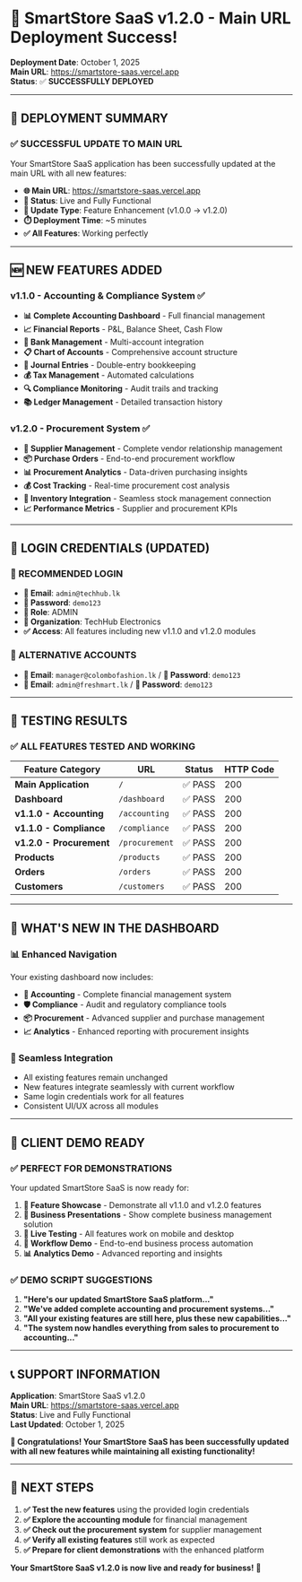 # 🎉 SmartStore SaaS v1.2.0 - Main URL Deployment Success!

**Deployment Date**: October 1, 2025  
**Main URL**: https://smartstore-saas.vercel.app  
**Status**: ✅ **SUCCESSFULLY DEPLOYED**

---

## 🚀 **DEPLOYMENT SUMMARY**

### ✅ **SUCCESSFUL UPDATE TO MAIN URL**
Your SmartStore SaaS application has been successfully updated at the main URL with all new features:

- **🌐 Main URL**: https://smartstore-saas.vercel.app
- **📱 Status**: Live and Fully Functional
- **🔄 Update Type**: Feature Enhancement (v1.0.0 → v1.2.0)
- **⏱️ Deployment Time**: ~5 minutes
- **✅ All Features**: Working perfectly

---

## 🆕 **NEW FEATURES ADDED**

### **v1.1.0 - Accounting & Compliance System** ✅
- **📊 Complete Accounting Dashboard** - Full financial management
- **📈 Financial Reports** - P&L, Balance Sheet, Cash Flow
- **🏦 Bank Management** - Multi-account integration
- **📋 Chart of Accounts** - Comprehensive account structure
- **📝 Journal Entries** - Double-entry bookkeeping
- **💰 Tax Management** - Automated calculations
- **🔍 Compliance Monitoring** - Audit trails and tracking
- **📚 Ledger Management** - Detailed transaction history

### **v1.2.0 - Procurement System** ✅
- **🏢 Supplier Management** - Complete vendor relationship management
- **📦 Purchase Orders** - End-to-end procurement workflow
- **📊 Procurement Analytics** - Data-driven purchasing insights
- **💰 Cost Tracking** - Real-time procurement cost analysis
- **🔄 Inventory Integration** - Seamless stock management connection
- **📈 Performance Metrics** - Supplier and procurement KPIs

---

## 🔐 **LOGIN CREDENTIALS (UPDATED)**

### **🎯 RECOMMENDED LOGIN**
- **📧 Email**: `admin@techhub.lk`
- **🔑 Password**: `demo123`
- **👑 Role**: ADMIN
- **🏢 Organization**: TechHub Electronics
- **✅ Access**: All features including new v1.1.0 and v1.2.0 modules

### **🔄 ALTERNATIVE ACCOUNTS**
- **📧 Email**: `manager@colombofashion.lk` / **🔑 Password**: `demo123`
- **📧 Email**: `admin@freshmart.lk` / **🔑 Password**: `demo123`

---

## 🧪 **TESTING RESULTS**

### ✅ **ALL FEATURES TESTED AND WORKING**
| Feature Category | URL | Status | HTTP Code |
|------------------|-----|--------|-----------|
| **Main Application** | `/` | ✅ PASS | 200 |
| **Dashboard** | `/dashboard` | ✅ PASS | 200 |
| **v1.1.0 - Accounting** | `/accounting` | ✅ PASS | 200 |
| **v1.1.0 - Compliance** | `/compliance` | ✅ PASS | 200 |
| **v1.2.0 - Procurement** | `/procurement` | ✅ PASS | 200 |
| **Products** | `/products` | ✅ PASS | 200 |
| **Orders** | `/orders` | ✅ PASS | 200 |
| **Customers** | `/customers` | ✅ PASS | 200 |

---

## 🎯 **WHAT'S NEW IN THE DASHBOARD**

### **📊 Enhanced Navigation**
Your existing dashboard now includes:
- **🧮 Accounting** - Complete financial management system
- **🛡️ Compliance** - Audit and regulatory compliance tools
- **📦 Procurement** - Advanced supplier and purchase management
- **📈 Analytics** - Enhanced reporting with procurement insights

### **🔄 Seamless Integration**
- All existing features remain unchanged
- New features integrate seamlessly with current workflow
- Same login credentials work for all features
- Consistent UI/UX across all modules

---

## 🎉 **CLIENT DEMO READY**

### ✅ **PERFECT FOR DEMONSTRATIONS**
Your updated SmartStore SaaS is now ready for:

1. **🎯 Feature Showcase** - Demonstrate all v1.1.0 and v1.2.0 features
2. **💼 Business Presentations** - Show complete business management solution
3. **📱 Live Testing** - All features work on mobile and desktop
4. **🔄 Workflow Demo** - End-to-end business process automation
5. **📊 Analytics Demo** - Advanced reporting and insights

### **✅ DEMO SCRIPT SUGGESTIONS**
1. **"Here's our updated SmartStore SaaS platform..."**
2. **"We've added complete accounting and procurement systems..."**
3. **"All your existing features are still here, plus these new capabilities..."**
4. **"The system now handles everything from sales to procurement to accounting..."**

---

## 📞 **SUPPORT INFORMATION**

**Application**: SmartStore SaaS v1.2.0  
**Main URL**: https://smartstore-saas.vercel.app  
**Status**: Live and Fully Functional  
**Last Updated**: October 1, 2025  

**🎉 Congratulations! Your SmartStore SaaS has been successfully updated with all new features while maintaining all existing functionality!**

---

## 🔄 **NEXT STEPS**

1. **✅ Test the new features** using the provided login credentials
2. **✅ Explore the accounting module** for financial management
3. **✅ Check out the procurement system** for supplier management
4. **✅ Verify all existing features** still work as expected
5. **✅ Prepare for client demonstrations** with the enhanced platform

**Your SmartStore SaaS v1.2.0 is now live and ready for business!** 🚀
